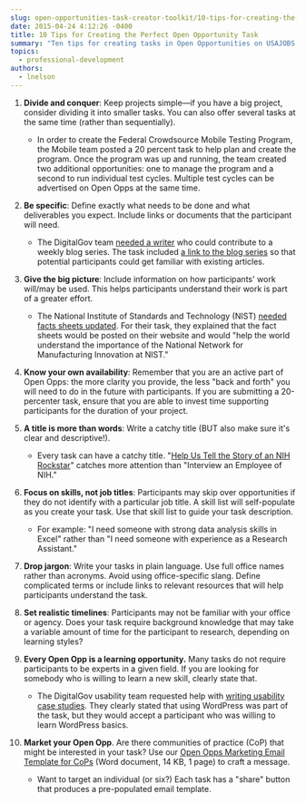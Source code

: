```yaml
---
slug: open-opportunities-task-creator-toolkit/10-tips-for-creating-the-perfect-open-opportunity-task
date: 2015-04-24 4:12:26 -0400
title: 10 Tips for Creating the Perfect Open Opportunity Task
summary: "Ten tips for creating tasks in Open Opportunities on USAJOBS."
topics:
  - professional-development
authors:
  - lnelson
---
```


1. **Divide and conquer**: Keep projects simple&mdash;if you have a big project, consider dividing it into smaller tasks. You can also offer several tasks at the same time (rather than sequentially).

   - In order to create the Federal Crowdsource Mobile Testing Program, the Mobile team posted a 20 percent task to help plan and create the program. Once the program was up and running, the team created two additional opportunities: one to manage the program and a second to run individual test cycles. Multiple test cycles can be advertised on Open Opps at the same time.

2. **Be specific**: Define exactly what needs to be done and what deliverables you expect. Include links or documents that the participant will need.

   - The DigitalGov team [needed a writer](https://openopps.usajobs.gov/tasks/25) who could contribute to a weekly blog series. The task included [a link to the blog series](https://www.usajobs.gov/tag/trends-on-tuesday/) so that potential participants could get familiar with existing articles.

3. **Give the big picture**: Include information on how participants' work will/may be used. This helps participants understand their work is part of a greater effort.

   - The National Institute of Standards and Technology (NIST) [needed facts sheets updated](https://openopps.usajobs.gov/tasks/24). For their task, they explained that the fact sheets would be posted on their website and would "help the world understand the importance of the National Network for Manufacturing Innovation at NIST."

4. **Know your own availability**: Remember that you are an active part of Open Opps: the more clarity you provide, the less "back and forth" you will need to do in the future with participants. If you are submitting a 20-percenter task, ensure that you are able to invest time supporting participants for the duration of your project.

5. **A title is more than words**: Write a catchy title (BUT also make sure it's clear and descriptive!).

   - Every task can have a catchy title. "[Help Us Tell the Story of an NIH Rockstar](http://gsablogs.gsa.gov/dsic/2013/05/07/help-us-tell-the-story-about-a-nih-rockstar-who-is-creating-modular-on-the-go-content/)" catches more attention than "Interview an Employee of NIH."

6. **Focus on skills, not job titles**: Participants may skip over opportunities if they do not identify with a particular job title. A skill list will self-populate as you create your task. Use that skill list to guide your task description.

   - For example: "I need someone with strong data analysis skills in Excel" rather than "I need someone with experience as a Research Assistant."

7. **Drop jargon**: Write your tasks in plain language. Use full office names rather than acronyms. Avoid using office-specific slang. Define complicated terms or include links to relevant resources that will help participants understand the task.

8. **Set realistic timelines**: Participants may not be familiar with your office or agency. Does your task require background knowledge that may take a variable amount of time for the participant to research, depending on learning styles?

9. **Every Open Opp is a learning opportunity.** Many tasks do not require participants to be experts in a given field. If you are looking for somebody who is willing to learn a new skill, clearly state that.

   - The DigitalGov usability team requested help with [writing usability case studies](https://openopps.usajobs.gov/tasks/18). They clearly stated that using WordPress was part of the task, but they would accept a participant who was willing to learn WordPress basics.

10. **Market your Open Opp**. Are there communities of practice (CoP) that might be interested in your task? Use our [Open Opps Marketing Email Template for CoPs](https://s3.amazonaws.com/digitalgov/_legacy-img/2015/04/Open-Opps-Marketing-Email-Template-for-CoPs.docx) (Word document, 14 KB, 1 page) to craft a message.
    - Want to target an individual (or six?) Each task has a "share" button that produces a pre-populated email template.
